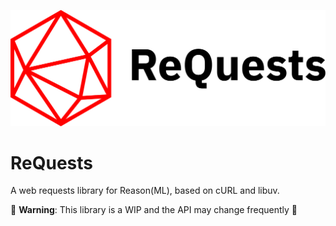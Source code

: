 ![ReQuests logo](https://github.com/zbaylin/ReQuests/blob/master/assets/logo.svg?raw=true)
# ReQuests
A web requests library for Reason(ML), based on cURL and libuv.

🚧 **Warning**: This library is a WIP and the API may change frequently 🚧
